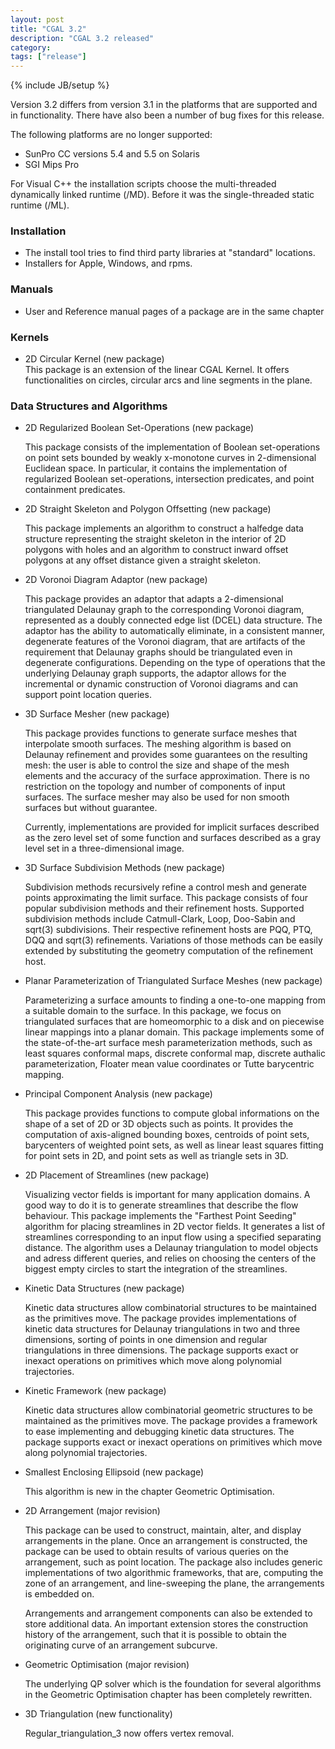 ```yaml
---
layout: post
title: "CGAL 3.2"
description: "CGAL 3.2 released"
category:
tags: ["release"]
---
```

{% include JB/setup %}
<p>
Version 3.2 differs from version 3.1 in the platforms that are supported and
in functionality.  There have also been a number of bug fixes for this release.
</p>

<p>The following platforms are no longer supported:

<UL>
   <LI>SunPro CC versions 5.4 and 5.5 on Solaris </li>
   <LI>SGI Mips Pro </li>
</UL>

<p>
For Visual C++ the installation scripts choose the multi-threaded dynamically
linked runtime (/MD). Before it was the single-threaded static runtime (/ML).</p>


<H3>Installation</H3>

<ul>
<li>The install tool tries to find third party libraries
   at "standard" locations. </li>
<li> Installers for Apple, Windows, and rpms. </li>
</ul>

<h3>Manuals</h3>
<ul>
<li> User and Reference manual pages of a package are in the same chapter </li>
</ul>


<h3>Kernels</h3>

<p>
<ul>
  <li> 2D Circular Kernel (new package)<br>
This package is an extension of the linear CGAL Kernel. It offers functionalities
on circles, circular arcs and line segments in the plane. </li>
</ul>

<h3> Data Structures and Algorithms</h3>

<p>
<ul>
<li>  2D Regularized Boolean Set-Operations (new package)<br>

This package consists of the implementation of Boolean set-operations
on point sets bounded by weakly x-monotone curves in 2-dimensional
Euclidean space. In particular, it contains the implementation of
regularized Boolean set-operations, intersection predicates, and point
containment predicates.
 </li>
 
<p>
<li> 2D Straight Skeleton and Polygon Offsetting  (new package)<br>

This package implements an algorithm to construct a halfedge data
structure representing the straight skeleton in the interior of 2D
polygons with holes and an algorithm to construct inward offset
polygons at any offset distance given a straight skeleton.
 </li>

<p>
<li> 2D Voronoi Diagram Adaptor  (new package)<br>

This package provides an adaptor that adapts a
2-dimensional triangulated Delaunay graph to the corresponding
Voronoi diagram, represented as a doubly connected edge list (DCEL)
data structure. The adaptor has the ability to automatically
eliminate, in a consistent manner, degenerate features of the Voronoi
diagram, that are artifacts of the requirement that Delaunay graphs
should be triangulated even in degenerate configurations. Depending on
the type of operations that the underlying Delaunay graph supports,
the adaptor allows for the incremental or dynamic construction of
Voronoi diagrams and can support point location queries.
 </li>

<p>
<li>3D Surface Mesher  (new package)<br>

This package provides functions to generate surface meshes that
interpolate smooth surfaces. The meshing algorithm is based on
Delaunay refinement and provides some guarantees on the resulting
mesh: the user is able to control the size and shape of the mesh
elements and the accuracy of the surface approximation. There is no
restriction on the topology and number of components of input
surfaces. The surface mesher may also be used for non smooth surfaces
but without guarantee.

<p>
Currently, implementations are provided for implicit surfaces
described as the zero level set of some function and surfaces
described as a gray level set in a three-dimensional image.</p>
 </li>

<p>
<li> 3D Surface Subdivision Methods  (new package)<br>

Subdivision methods recursively refine a control mesh and generate
points approximating the limit surface. This package consists of four
popular subdivision methods and their refinement hosts. Supported
subdivision methods include Catmull-Clark, Loop, Doo-Sabin and sqrt(3)
subdivisions. Their respective refinement hosts are PQQ, PTQ, DQQ and
sqrt(3) refinements. Variations of those methods can be easily
extended by substituting the geometry computation of the refinement
host.
 </li>

<p>
<li>  Planar Parameterization of Triangulated Surface Meshes  (new package)<br>

Parameterizing a surface amounts to finding a one-to-one mapping from
a suitable domain to the surface. In this package, we focus on
triangulated surfaces that are homeomorphic to a disk and on piecewise
linear mappings into a planar domain. This package implements some of
the state-of-the-art surface mesh parameterization methods, such as
least squares conformal maps, discrete conformal map, discrete
authalic parameterization, Floater mean value coordinates or Tutte
barycentric mapping.
 </li>

<p>
<li> Principal Component Analysis  (new package)<br>

This package provides functions to compute global informations on the
shape of a set of 2D or 3D objects such as points. It provides the
computation of axis-aligned bounding boxes, centroids of point sets,
barycenters of weighted point sets, as well as linear least squares
fitting for point sets in 2D, and point sets as well as triangle sets
in 3D.
 </li>

<p>
<li>2D Placement of Streamlines  (new package)<br>

Visualizing vector fields is important for many application domains. A
good way to do it is to generate streamlines that describe the flow
behaviour. This package implements the "Farthest Point Seeding"
algorithm for placing streamlines in 2D vector fields. It generates a
list of streamlines corresponding to an input flow using a specified
separating distance. The algorithm uses a Delaunay triangulation to
model objects and adress different queries, and relies on choosing the
centers of the biggest empty circles to start the integration of the
streamlines.
 </li>

<p>
<li>  Kinetic Data Structures  (new package)<br>

Kinetic data structures allow combinatorial structures to be
maintained as the primitives move. The package provides
implementations of kinetic data structures for Delaunay triangulations
in two and three dimensions, sorting of points in one dimension and
regular triangulations in three dimensions. The package supports exact
or inexact operations on primitives which move along polynomial
trajectories.
 </li>

<p>
<li>   Kinetic Framework  (new package)<br>

Kinetic data structures allow combinatorial geometric structures to be
maintained as the primitives move. The package provides a framework to
ease implementing and debugging kinetic data structures. The package
supports exact or inexact operations on primitives which move along
polynomial trajectories.
 </li>

<p>
<li> Smallest Enclosing Ellipsoid   (new package)<br>

This algorithm is new in the chapter Geometric Optimisation.
 </li>
 
<p>
<li>  2D Arrangement (major revision)<br>

This package can be used to construct, maintain, alter, and display
arrangements in the plane. Once an arrangement is constructed, the
package can be used to obtain results of various queries on the
arrangement, such as point location. The package also includes generic
implementations of two algorithmic frameworks, that are, computing the
zone of an arrangement, and line-sweeping the plane, the arrangements
is embedded on.

<p>
Arrangements and arrangement components can also be extended to store
additional data. An important extension stores the construction
history of the arrangement, such that it is possible to obtain the
originating curve of an arrangement subcurve.</p>
 </li>

<p>
<li>   Geometric Optimisation (major revision)<br>

The underlying QP solver which is the foundation for several algorithms
in the Geometric Optimisation chapter has been completely rewritten.
 </li>
 
<p>
<li>3D Triangulation (new functionality)<br>

Regular_triangulation_3 now offers vertex removal.
 </li>
</ul>
